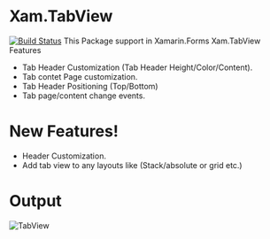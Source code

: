 # Xam.TabView
[![Build Status](https://travis-ci.org/joemccann/dillinger.svg?branch=master)](https://github.com/rajeshangappan/Xamarin)
This Package support in Xamarin.Forms
Xam.TabView Features
- Tab Header Customization (Tab Header Height/Color/Content).
- Tab contet Page customization.
- Tab Header Positioning (Top/Bottom)
- Tab page/content change events.
# New Features!
  - Header Customization.
  - Add tab view to any layouts like (Stack/absolute or grid etc.)
# Output
![TabView](https://github.com/rajeshangappan/Xamarin/blob/master/Xam.TabView/TabControl.gif)